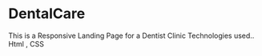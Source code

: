 # DentalCare
 This is a Responsive Landing Page for a Dentist Clinic Technologies used.. Html , CSS
